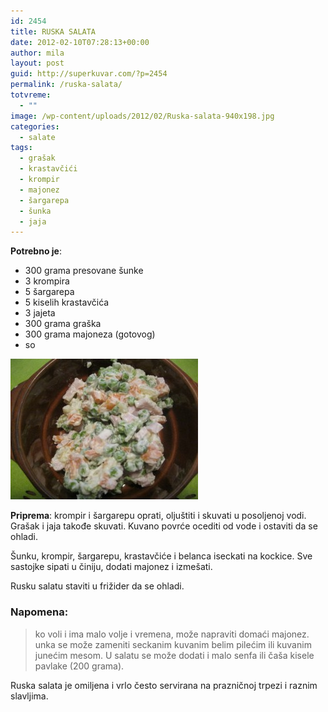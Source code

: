 ```yaml
---
id: 2454
title: RUSKA SALATA
date: 2012-02-10T07:28:13+00:00
author: mila
layout: post
guid: http://superkuvar.com/?p=2454
permalink: /ruska-salata/
totvreme:
  - ""
image: /wp-content/uploads/2012/02/Ruska-salata-940x198.jpg
categories:
  - salate
tags:
  - grašak
  - krastavčići
  - krompir
  - majonez
  - šargarepa
  - šunka
  - jaja
---
```

**Potrebno je**:

  * 300 grama presovane šunke
  * 3 krompira
  * 5 šargarepa
  * 5 kiselih krastavčića
  * 3 jajeta
  * 300 grama graška
  * 300 grama majoneza (gotovog)
  * so

<img class="alignnone size-medium wp-image-2455" title="Ruska salata" src="/wp-content/uploads/2012/02/Ruska-salata-300x225.jpg" alt="" width="300" height="225" /> 

**Priprema**: krompir i šargarepu oprati, oljuštiti i skuvati u posoljenoj vodi. Grašak i jaja takođe skuvati. Kuvano povrće ocediti od vode i ostaviti da se ohladi.

Šunku, krompir, šargarepu, krastavčiće i belanca iseckati na kockice. Sve sastojke sipati u činiju, dodati majonez i izmešati.

Rusku salatu staviti u frižider da se ohladi.

### Napomena:
> ko voli i ima malo volje i vremena, može napraviti domaći majonez.  unka se može zameniti seckanim kuvanim belim pilećim ili kuvanim junećim mesom. U salatu se može dodati i malo senfa ili čaša kisele pavlake (200 grama).

Ruska salata je omiljena i vrlo često servirana na prazničnoj trpezi i raznim slavljima.